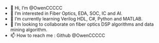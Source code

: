 - 👋 Hi, I’m @OwenCCCCC
- 👀 I’m interested in Fiber Optics, EDA, SOC, IC and AI.
- 🌱 I’m currently learning Verilog HDL, C#, Python and MATLAB.
- 💞️ I’m looking to collaborate on fiber optics DSP algorithms and data mining algorithm. 
- 📫 How to reach me : Github @OwenCCCCC

<!---
OwenCCCCC/OwenCCCCC is a ✨ special ✨ repository because its `README.md` (this file) appears on your GitHub profile.
You can click the Preview link to take a look at your changes.
--->
